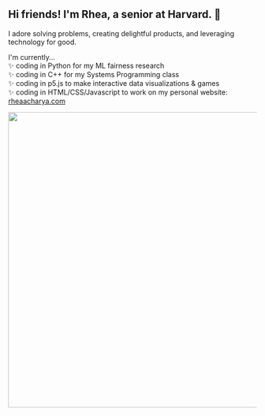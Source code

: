 ## Hi friends! I'm Rhea, a senior at Harvard. 🌱

I adore solving problems, creating delightful products, and leveraging technology for good.

I'm currently...  
 ✨ coding in Python for my ML fairness research  
 ✨ coding in C++ for my Systems Programming class  
 ✨ coding in p5.js to make interactive data visualizations & games  
 ✨ coding in HTML/CSS/Javascript to work on my personal website: [rheaacharya.com](rheaacharya.com)

 <img src="https://d3frb2mbny706b.cloudfront.net/<your-username-here>" width="600">

<!--
**rheaacharya11/rheaacharya11** is a ✨ _special_ ✨ repository because its `README.md` (this file) appears on your GitHub profile.


- 🌱 I’m currently learning ...
- 👯 I’m looking to collaborate on ...
- 🤔 I’m looking for help with ...
- 💬 Ask me about ...
- 📫 How to reach me: ...
- 😄 Pronouns: ...
- ⚡ Fun fact: ...
-->
